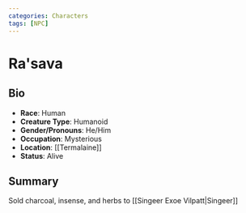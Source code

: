 ```yaml
---
categories: Characters
tags: [NPC]
---
```

# Ra'sava
## Bio
- **Race**: Human
- **Creature Type**: Humanoid
- **Gender/Pronouns**: He/Him
- **Occupation**: Mysterious
- **Location**: [[Termalaine]]
- **Status**: Alive

## Summary
Sold charcoal, insense, and herbs to [[Singeer Exoe Vilpatt|Singeer]]